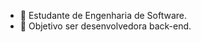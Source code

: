 
- 🌱 Estudante de Engenharia de Software.
- 💞️ Objetivo ser desenvolvedora back-end.


<!---
amalia10/amalia10 is a ✨ special ✨ repository because its `README.md` (this file) appears on your GitHub profile.
You can click the Preview link to take a look at your changes.
--->
